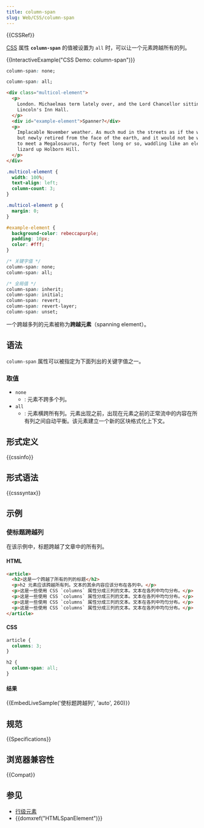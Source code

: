 ```yaml
---
title: column-span
slug: Web/CSS/column-span
---
```


{{CSSRef}}

[CSS](/zh-CN/docs/Web/CSS) 属性 **`column-span`** 的值被设置为 `all` 时，可以让一个元素跨越所有的列。

{{InteractiveExample("CSS Demo: column-span")}}

```css interactive-example-choice
column-span: none;
```

```css interactive-example-choice
column-span: all;
```

```html interactive-example
<div class="multicol-element">
  <p>
    London. Michaelmas term lately over, and the Lord Chancellor sitting in
    Lincoln's Inn Hall.
  </p>
  <div id="example-element">Spanner?</div>
  <p>
    Implacable November weather. As much mud in the streets as if the waters had
    but newly retired from the face of the earth, and it would not be wonderful
    to meet a Megalosaurus, forty feet long or so, waddling like an elephantine
    lizard up Holborn Hill.
  </p>
</div>
```

```css interactive-example
.multicol-element {
  width: 100%;
  text-align: left;
  column-count: 3;
}

.multicol-element p {
  margin: 0;
}

#example-element {
  background-color: rebeccapurple;
  padding: 10px;
  color: #fff;
}
```

```css
/* 关键字值 */
column-span: none;
column-span: all;

/* 全局值 */
column-span: inherit;
column-span: initial;
column-span: revert;
column-span: revert-layer;
column-span: unset;
```

一个跨越多列的元素被称为**跨越元素**（spanning element）。

## 语法

`column-span` 属性可以被指定为下面列出的关键字值之一。

### 取值

- `none`
  - : 元素不跨多个列。
- `all`
  - : 元素横跨所有列。元素出现之前，出现在元素之前的正常流中的内容在所有列之间自动平衡。该元素建立一个新的区块格式化上下文。

## 形式定义

{{cssinfo}}

## 形式语法

{{csssyntax}}

## 示例

### 使标题跨越列

在该示例中，标题跨越了文章中的所有列。

#### HTML

```html
<article>
  <h2>这是一个跨越了所有的列的标题</h2>
  <p>h2 元素应该跨越所有列。文本的其余内容应该分布在各列中。</p>
  <p>这是一些使用 CSS `columns` 属性分成三列的文本。文本在各列中均匀分布。</p>
  <p>这是一些使用 CSS `columns` 属性分成三列的文本。文本在各列中均匀分布。</p>
  <p>这是一些使用 CSS `columns` 属性分成三列的文本。文本在各列中均匀分布。</p>
  <p>这是一些使用 CSS `columns` 属性分成三列的文本。文本在各列中均匀分布。</p>
</article>
```

#### CSS

```css
article {
  columns: 3;
}

h2 {
  column-span: all;
}
```

#### 结果

{{EmbedLiveSample('使标题跨越列', 'auto', 260)}}

## 规范

{{Specifications}}

## 浏览器兼容性

{{Compat}}

## 参见

- [行级元素](/zh-CN/docs/Glossary/Inline-level_content)
- {{domxref("HTMLSpanElement")}}

